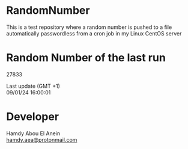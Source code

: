 # RandomNumber    
This is a test repository where a random number is pushed to a file automatically passwordless from a cron job in my Linux CentOS server    
# Random Number of the last run   
27833
      
Last update (GMT +1)    
09/01/24 16:00:01
# Developer    
Hamdy Abou El Anein   
hamdy.aea@protonmail.com

